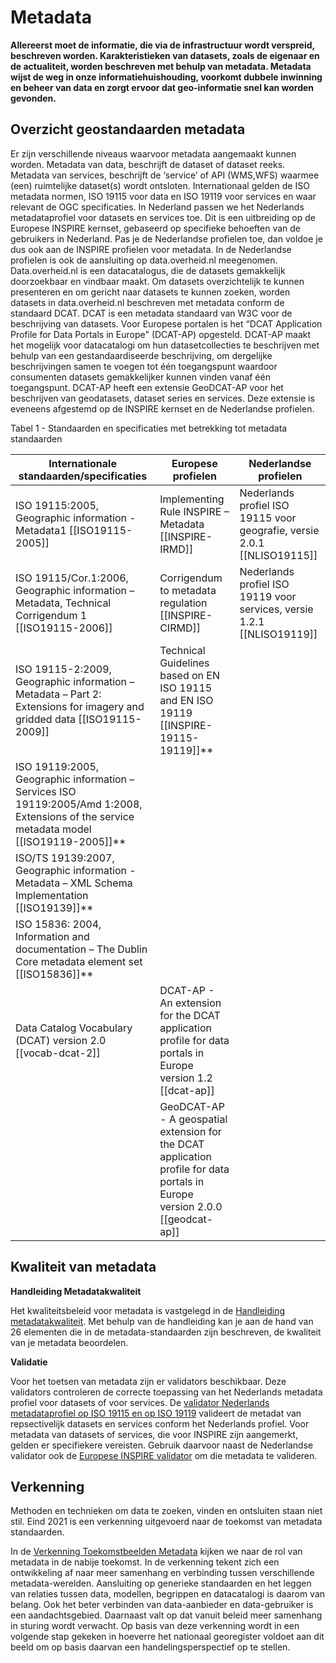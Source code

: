 # Metadata

**Allereerst moet de informatie, die via de infrastructuur wordt verspreid,
beschreven worden. Karakteristieken van datasets, zoals de eigenaar en de
actualiteit, worden beschreven met behulp van metadata. Metadata wijst de weg in
onze informatiehuishouding, voorkomt dubbele inwinning en beheer van data en
zorgt ervoor dat geo-informatie snel kan worden gevonden.**

## Overzicht geostandaarden metadata

Er zijn verschillende niveaus waarvoor metadata aangemaakt kunnen worden.
Metadata van data, beschrijft de dataset of dataset reeks. Metadata van
services, beschrijft de ‘service’ of API (WMS,WFS) waarmee (een) ruimtelijke
dataset(s) wordt ontsloten. Internationaal gelden de ISO metadata normen, ISO
19115 voor data en ISO 19119 voor services en waar relevant de OGC
specificaties. In Nederland passen we het Nederlands metadataprofiel voor
datasets en services toe. Dit is een uitbreiding op de Europese INSPIRE kernset,
gebaseerd op specifieke behoeften van de gebruikers in Nederland. Pas je de
Nederlandse profielen toe, dan voldoe je dus ook aan de INSPIRE profielen voor
metadata. In de Nederlandse profielen is ook de aansluiting op data.overheid.nl
meegenomen. Data.overheid.nl is een datacatalogus, die de datasets gemakkelijk doorzoekbaar en vindbaar maakt. Om datasets overzichtelijk te kunnen presenteren en om gericht naar datasets te kunnen zoeken, worden datasets in data.overheid.nl beschreven met metadata conform de standaard DCAT. DCAT is een metadata standaard van W3C voor de beschrijving van datasets. Voor Europese portalen is het “DCAT Application Profile for Data Portals in Europe" (DCAT-AP) opgesteld. DCAT-AP maakt het mogelijk voor datacatalogi om hun datasetcollecties te beschrijven met behulp van een gestandaardiseerde beschrijving, om dergelijke beschrijvingen samen te voegen tot één toegangspunt waardoor consumenten datasets gemakkelijker kunnen vinden vanaf één toegangspunt. DCAT-AP heeft een extensie GeoDCAT-AP voor het beschrijven van geodatasets, dataset series en services. Deze extensie is eveneens afgestemd op de INSPIRE kernset en de Nederlandse profielen. 


Tabel 1 - Standaarden en specificaties met betrekking tot metadata standaarden

| **Internationale standaarden/specificaties**                                                                                              | **Europese profielen**                                                                                           | **Nederlandse profielen**                                                   |
|-------------------------------------------------------------------------------------------------------------------------------------------|------------------------------------------------------------------------------------------------------------------|-----------------------------------------------------------------------------|
| ISO 19115:2005, Geographic information - Metadata1 [[ISO19115-2005]]                                                                    | Implementing Rule INSPIRE – Metadata [[INSPIRE-IRMD]]                                                               | Nederlands profiel ISO 19115 voor geografie, versie 2.0.1   [[NLISO19115]]    |
| ISO 19115/Cor.1:2006, Geographic information – Metadata, Technical Corrigendum 1 [[ISO19115-2006]]                                      | Corrigendum to metadata regulation [[INSPIRE-CIRMD]]                                                                | Nederlands profiel ISO 19119 voor services, versie 1.2.1 [[NLISO19119]]     |
| ISO 19115-2:2009, Geographic information – Metadata – Part 2: Extensions for imagery and gridded data [[ISO19115-2009]]                 | Technical Guidelines based on EN ISO 19115 and EN ISO 19119 [[INSPIRE-19115-19119]]**                                        |                                                                             |
| ISO 19119:2005, Geographic information – Services ISO 19119:2005/Amd 1:2008, Extensions of the service metadata model [[ISO19119-2005]]** |  |                                                                             |
| ISO/TS 19139:2007, Geographic information - Metadata – XML Schema Implementation [[ISO19139]]**                                          |                                                                                                                  |                                                                             |
| ISO 15836: 2004, Information and documentation – The Dublin Core metadata element set [[ISO15836]]**                                      |                                                                                                                  |                                                                             |
| Data Catalog Vocabulary (DCAT) version 2.0 [[vocab-dcat-2]]                                      | DCAT-AP - An extension for the DCAT application profile for data portals in Europe version 1.2 [[dcat-ap]]                                                                                                                   |                                                                             |
|                                                                | GeoDCAT-AP - A geospatial extension for the DCAT application profile for data portals in Europe version 2.0.0 [[geodcat-ap]]                                                                                                                   |                                                                             |


## Kwaliteit van metadata

**Handleiding Metadatakwaliteit**

Het kwaliteitsbeleid voor metadata is vastgelegd in de [Handleiding metadatakwaliteit](https://www.geonovum.nl/uploads/documents/Handleiding%20metadata%20monitoring%20v0.5.pdf). Met behulp van de handleiding kan je aan de hand van 26
elementen die in de metadata-standaarden zijn beschreven, de kwaliteit van je
metadata beoordelen.


**Validatie**

Voor het toetsen van metadata zijn er validators beschikbaar. Deze validators
controleren de correcte toepassing van het Nederlands metadata profiel voor
datasets of voor services. De [validator Nederlands metadataprofiel op ISO 19115 en op ISO 19119](https://validatie.geostandaarden.nl/) valideert de metadat van repsectivelijk datasets en services conform het Nederlands profiel. 
Voor metadata van datasets of services, die voor
INSPIRE zijn aangemerkt, gelden er specifiekere vereisten. Gebruik daarvoor
naast de Nederlandse validator ook de [Europese INSPIRE validator](https://inspire.ec.europa.eu/validator/home/index.html) om die metadata
te valideren.


## Verkenning

Methoden en technieken om data te zoeken, vinden en ontsluiten staan niet stil.
Eind 2021 is een verkenning uitgevoerd naar de toekomst van metadata standaarden.

In de [Verkenning Toekomstbeelden Metadata](https://docs.geostandaarden.nl/vtm/cv-al-vrk-20211125/#d1e9) kijken we naar de rol van metadata in de nabije toekomst. In de verkenning tekent zich een ontwikkeling af naar meer
samenhang en verbinding tussen verschillende metadata-werelden. Aansluiting op
generieke standaarden en het leggen van relaties tussen data, modellen,
begrippen en datacatalogi is daarom van belang. Ook het beter verbinden van
data-aanbieder en data-gebruiker is een aandachtsgebied. Daarnaast valt op dat
vanuit beleid meer samenhang in sturing wordt verwacht. Op basis van deze
verkenning wordt in een volgende stap gekeken in hoeverre het nationaal
georegister voldoet aan dit beeld om op basis daarvan een handelingsperspectief
op te stellen.


